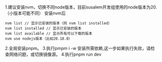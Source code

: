 1.建议安装nvm，切换不同node版本，目前susalem开发组使用的node版本为20.（小版本可能不同）
安装nvm后
```
nvm list // 显示已安装的版本（同 nvm list installed）
nvm list installed // 显示已安装的版本
nvm list available // 显示所有可以下载的版本
nvm use nodejs版本（比如20.18.0）
```
2.全局安装pnpm。
3.执行pmpm i -w 安装所需依赖,这一步如果执行失败，请检查网络问题，或切换镜像源。
4.执行pnpm run dev
